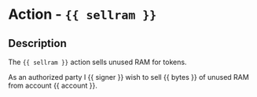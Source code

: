 # Action - `{{ sellram }}`

## Description

The `{{ sellram }}` action sells unused RAM for tokens.

As an authorized party I {{ signer }} wish to sell {{ bytes }} of unused RAM from account {{ account }}. 

